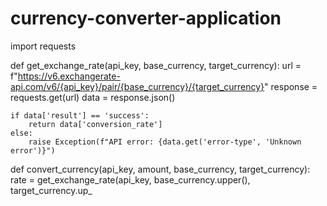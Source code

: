 # currency-converter-application
import requests

def get_exchange_rate(api_key, base_currency, target_currency):
    url = f"https://v6.exchangerate-api.com/v6/{api_key}/pair/{base_currency}/{target_currency}"
    response = requests.get(url)
    data = response.json()
    
    if data['result'] == 'success':
        return data['conversion_rate']
    else:
        raise Exception(f"API error: {data.get('error-type', 'Unknown error')}")

def convert_currency(api_key, amount, base_currency, target_currency):
    rate = get_exchange_rate(api_key, base_currency.upper(), target_currency.up_
